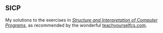 ## SICP

My solutions to the exercises in [*Structure and Interpretation of Computer Programs*](https://mitpress.mit.edu/sites/default/files/sicp/full-text/book/book.html), as recommended by the wonderful [teachyourselfcs.com](https://teachyourselfcs.com/).